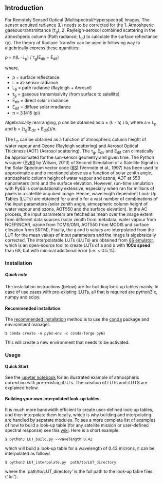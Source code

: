 ## Introduction

For Remotely Sensed Optical (Multispectral/Hyperspectral) Images, The sensor acquired radiance (L) needs to be corrected for the 1. Atmoshperic gaseous transmittance (τ<sub>g</sub>), 2. Rayleigh-aerosol combined scattering in the atmoshperic column (Path radiance; L<sub>p</sub>) to calculate the surface reflectance (ρ). The theory of Radiave Transfer can be used in following way to algebrically express these quantities:

ρ = π(L -L<sub>p</sub>) / τ<sub>g</sub>(E<sub>dir</sub> + E<sub>dif</sub>)

where,

* ρ = surface reflectance
* L = at-sensor radiance
* L<sub>p</sub> = path radiance (Rayleigh + Aerosol)
* τ<sub>g</sub> = gaseous transmissivity (from surface to satellite)
* E<sub>dir</sub> = direct solar irradiance 
* E<sub>dif</sub> = diffuse solar irradiance
* π = 3.1415 (pi)

Algebraically rearranging, ρ can be obtained as ρ = (L - a) / b, where a = L<sub>p</sub> and b = (τ<sub>g</sub>(E<sub>dir</sub> + E<sub>dif</sub>))/π. 

The L<sub>p</sub> can be obtained as a function of atmospheric column height of water vapour and Ozone (Rayleigh scattering) and Aerosol Optical Thickness (AOT) (Aerosol scattering). The τ<sub>g</sub>, E<sub>dir</sub> and E<sub>dif</sub> can climatically be approximated for the sun-sensor geometry and given time. The Python wrapper ([Py6S](https://py6s.readthedocs.io/en/latest/introduction.html) by Wilson, 2013) of Second Simulation of a Satellite Signal in the Solar Spectrum vector code ([6S](https://salsa.umd.edu/6spage.html)) (Vermote et al., 1997) has been used to approximate a and b mentioned above as a function of solar zenith angle, atmospheric column height of water vapour and ozone, AOT at 550 nanometers (nm) and the surface elevation. However, run-time simulation with Py6S is computationally extensive, especially when ran for millions of pixels in a satellite acquired image. Hence, wavelength dependent Look-Up Tables (LUTs) are obtained for a and b for a vast number of combinations of the input parameters (solar zenith angle, atmospheric column height of water vapour and ozone, AOT550 and the surface elevation). In the AC process, the input parameters are fetched as mean over the image extent from different data sources (solar zenith from metadata, water vapour from NCEP/NCAR, ozone from TOMS/OMI, AOT550 from MODIS and surface elevation from SRTM). Finally, the a and b values are interpolated from the LUT for the mean values of input parameters and the image is algebraically corrected. The interpolatable LUTs (iLUTs) are obtained from [6S emulator](https://github.com/samsammurphy/6S_emulator), which is an open-source tool to create LUTs of a and b with **100x speed** than 6S, but with minimal additional error (i.e. < 0.5 %).

### Installation

##### Quick note

The installation instructions (below) are for building look-up tables mainly. In case of use cases with pre-existing iLUTs, all that is required are python3.x, numpy and scipy.

#### Recommended installation

The [recommended installation](http://py6s.readthedocs.io/en/latest/installation.html) method is to use the [conda](https://conda.io/docs/install/quick.html) package and environment manager.

`$ conda create -n py6s-env -c conda-forge py6s`

This will create a new environment that needs to be activated.

### Usage

#### Quick Start

See the [jupyter notebook](https://github.com/datakaveri/ugix-ard-pipelines/blob/main/jupyter_notebooks/ACX_constrained.ipynb) for an illustrated example of atmospheric correction with pre-existing iLUTs. The creation of LUTs and iLUTS are explained below.

#### Building your own interpolated look-up tables

It is much more bandwidth efficient to create user-defined look-up tables, and then interpolate them locally, which is why building and interpolating are handled by separate modules. To see a more complete list of examples of how to build a look-up table (for any satellite mission or user-defined spectral response) see this [wiki](https://github.com/samsammurphy/6S_emulator/wiki/Build-examples). Here is a short example.

`$ python3 LUT_build.py --wavelength 0.42`

which will build a look-up table for a wavelength of 0.42 microns, it can be interpolated as follows

`$ python3 LUT_interpolate.py  path/to/LUT_directory`

where the 'path/to/LUT_directory' is the full path to the look-up table files ('.lut').
